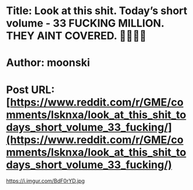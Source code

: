 # Title: Look at this shit. Today’s short volume - 33 FUCKING MILLION. THEY AINT COVERED. 🚀🚀🚀🚀
# Author: moonski
# Post URL: [https://www.reddit.com/r/GME/comments/lsknxa/look_at_this_shit_todays_short_volume_33_fucking/](https://www.reddit.com/r/GME/comments/lsknxa/look_at_this_shit_todays_short_volume_33_fucking/)


https://i.imgur.com/BdF0rYD.jpg